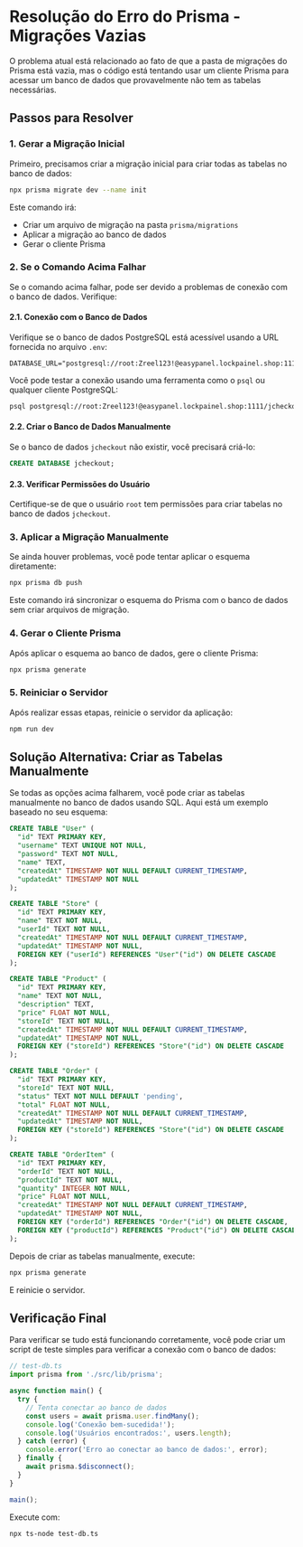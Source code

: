 # Resolução do Erro do Prisma - Migrações Vazias

O problema atual está relacionado ao fato de que a pasta de migrações do Prisma está vazia, mas o código está tentando usar um cliente Prisma para acessar um banco de dados que provavelmente não tem as tabelas necessárias.

## Passos para Resolver

### 1. Gerar a Migração Inicial

Primeiro, precisamos criar a migração inicial para criar todas as tabelas no banco de dados:

```bash
npx prisma migrate dev --name init
```

Este comando irá:
- Criar um arquivo de migração na pasta `prisma/migrations`
- Aplicar a migração ao banco de dados
- Gerar o cliente Prisma

### 2. Se o Comando Acima Falhar

Se o comando acima falhar, pode ser devido a problemas de conexão com o banco de dados. Verifique:

#### 2.1. Conexão com o Banco de Dados

Verifique se o banco de dados PostgreSQL está acessível usando a URL fornecida no arquivo `.env`:

```
DATABASE_URL="postgresql://root:Zreel123!@easypanel.lockpainel.shop:1111/jcheckout"
```

Você pode testar a conexão usando uma ferramenta como o `psql` ou qualquer cliente PostgreSQL:

```bash
psql postgresql://root:Zreel123!@easypanel.lockpainel.shop:1111/jcheckout
```

#### 2.2. Criar o Banco de Dados Manualmente

Se o banco de dados `jcheckout` não existir, você precisará criá-lo:

```sql
CREATE DATABASE jcheckout;
```

#### 2.3. Verificar Permissões do Usuário

Certifique-se de que o usuário `root` tem permissões para criar tabelas no banco de dados `jcheckout`.

### 3. Aplicar a Migração Manualmente

Se ainda houver problemas, você pode tentar aplicar o esquema diretamente:

```bash
npx prisma db push
```

Este comando irá sincronizar o esquema do Prisma com o banco de dados sem criar arquivos de migração.

### 4. Gerar o Cliente Prisma

Após aplicar o esquema ao banco de dados, gere o cliente Prisma:

```bash
npx prisma generate
```

### 5. Reiniciar o Servidor

Após realizar essas etapas, reinicie o servidor da aplicação:

```bash
npm run dev
```

## Solução Alternativa: Criar as Tabelas Manualmente

Se todas as opções acima falharem, você pode criar as tabelas manualmente no banco de dados usando SQL. Aqui está um exemplo baseado no seu esquema:

```sql
CREATE TABLE "User" (
  "id" TEXT PRIMARY KEY,
  "username" TEXT UNIQUE NOT NULL,
  "password" TEXT NOT NULL,
  "name" TEXT,
  "createdAt" TIMESTAMP NOT NULL DEFAULT CURRENT_TIMESTAMP,
  "updatedAt" TIMESTAMP NOT NULL
);

CREATE TABLE "Store" (
  "id" TEXT PRIMARY KEY,
  "name" TEXT NOT NULL,
  "userId" TEXT NOT NULL,
  "createdAt" TIMESTAMP NOT NULL DEFAULT CURRENT_TIMESTAMP,
  "updatedAt" TIMESTAMP NOT NULL,
  FOREIGN KEY ("userId") REFERENCES "User"("id") ON DELETE CASCADE
);

CREATE TABLE "Product" (
  "id" TEXT PRIMARY KEY,
  "name" TEXT NOT NULL,
  "description" TEXT,
  "price" FLOAT NOT NULL,
  "storeId" TEXT NOT NULL,
  "createdAt" TIMESTAMP NOT NULL DEFAULT CURRENT_TIMESTAMP,
  "updatedAt" TIMESTAMP NOT NULL,
  FOREIGN KEY ("storeId") REFERENCES "Store"("id") ON DELETE CASCADE
);

CREATE TABLE "Order" (
  "id" TEXT PRIMARY KEY,
  "storeId" TEXT NOT NULL,
  "status" TEXT NOT NULL DEFAULT 'pending',
  "total" FLOAT NOT NULL,
  "createdAt" TIMESTAMP NOT NULL DEFAULT CURRENT_TIMESTAMP,
  "updatedAt" TIMESTAMP NOT NULL,
  FOREIGN KEY ("storeId") REFERENCES "Store"("id") ON DELETE CASCADE
);

CREATE TABLE "OrderItem" (
  "id" TEXT PRIMARY KEY,
  "orderId" TEXT NOT NULL,
  "productId" TEXT NOT NULL,
  "quantity" INTEGER NOT NULL,
  "price" FLOAT NOT NULL,
  "createdAt" TIMESTAMP NOT NULL DEFAULT CURRENT_TIMESTAMP,
  "updatedAt" TIMESTAMP NOT NULL,
  FOREIGN KEY ("orderId") REFERENCES "Order"("id") ON DELETE CASCADE,
  FOREIGN KEY ("productId") REFERENCES "Product"("id") ON DELETE CASCADE
);
```

Depois de criar as tabelas manualmente, execute:

```bash
npx prisma generate
```

E reinicie o servidor.

## Verificação Final

Para verificar se tudo está funcionando corretamente, você pode criar um script de teste simples para verificar a conexão com o banco de dados:

```typescript
// test-db.ts
import prisma from './src/lib/prisma';

async function main() {
  try {
    // Tenta conectar ao banco de dados
    const users = await prisma.user.findMany();
    console.log('Conexão bem-sucedida!');
    console.log('Usuários encontrados:', users.length);
  } catch (error) {
    console.error('Erro ao conectar ao banco de dados:', error);
  } finally {
    await prisma.$disconnect();
  }
}

main();
```

Execute com:

```bash
npx ts-node test-db.ts
```